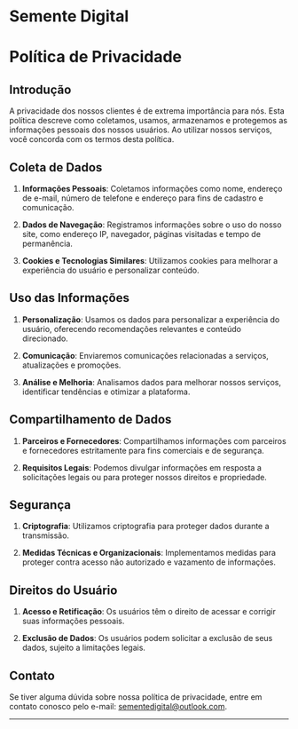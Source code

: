 # Semente Digital

# Política de Privacidade

## Introdução

A privacidade dos nossos clientes é de extrema importância para nós. Esta política descreve como coletamos, usamos, armazenamos e protegemos as informações pessoais dos nossos usuários. Ao utilizar nossos serviços, você concorda com os termos desta política.

## Coleta de Dados

1. **Informações Pessoais**: Coletamos informações como nome, endereço de e-mail, número de telefone e endereço para fins de cadastro e comunicação.

2. **Dados de Navegação**: Registramos informações sobre o uso do nosso site, como endereço IP, navegador, páginas visitadas e tempo de permanência.

3. **Cookies e Tecnologias Similares**: Utilizamos cookies para melhorar a experiência do usuário e personalizar conteúdo.

## Uso das Informações

1. **Personalização**: Usamos os dados para personalizar a experiência do usuário, oferecendo recomendações relevantes e conteúdo direcionado.

2. **Comunicação**: Enviaremos comunicações relacionadas a serviços, atualizações e promoções.

3. **Análise e Melhoria**: Analisamos dados para melhorar nossos serviços, identificar tendências e otimizar a plataforma.

## Compartilhamento de Dados

1. **Parceiros e Fornecedores**: Compartilhamos informações com parceiros e fornecedores estritamente para fins comerciais e de segurança.

2. **Requisitos Legais**: Podemos divulgar informações em resposta a solicitações legais ou para proteger nossos direitos e propriedade.

## Segurança

1. **Criptografia**: Utilizamos criptografia para proteger dados durante a transmissão.

2. **Medidas Técnicas e Organizacionais**: Implementamos medidas para proteger contra acesso não autorizado e vazamento de informações.

## Direitos do Usuário

1. **Acesso e Retificação**: Os usuários têm o direito de acessar e corrigir suas informações pessoais.

2. **Exclusão de Dados**: Os usuários podem solicitar a exclusão de seus dados, sujeito a limitações legais.

## Contato

Se tiver alguma dúvida sobre nossa política de privacidade, entre em contato conosco pelo e-mail: sementedigital@outlook.com.

---

